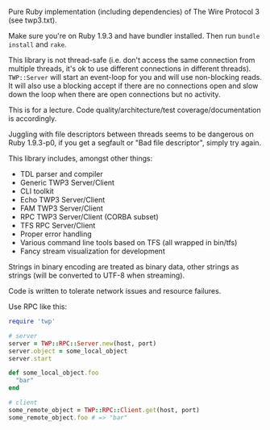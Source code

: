Pure Ruby implementation (including dependencies) of The Wire Protocol 3 (see twp3.txt).

Make sure you're on Ruby 1.9.3 and have bundler installed. Then run `bundle install` and `rake`.

This library is not thread-safe (i.e. don't access the same connection from multiple threads, it's ok to use different
connections in different threads). `TWP::Server` will start an event-loop for you and will use non-blocking reads. It
will also use a blocking accept if there are no connections open and slow down the loop when there are open
connections but no activity.

This is for a lecture. Code quality/architecture/test coverage/documentation is accordingly.

Juggling with file descriptors between threads seems to be dangerous on Ruby 1.9.3-p0, if you get a segfault or
"Bad file descriptor", simply try again.

This library includes, amongst other things:

* TDL parser and compiler
* Generic TWP3 Server/Client
* CLI toolkit
* Echo TWP3 Server/Client
* FAM TWP3 Server/Client
* RPC TWP3 Server/Client (CORBA subset)
* TFS RPC Server/Client
* Proper error handling
* Various command line tools based on TFS (all wrapped in bin/tfs)
* Fancy stream visualization for development

Strings in binary encoding are treated as binary data, other strings as strings (will be converted to UTF-8 when
streaming).

Code is written to tolerate network issues and resource failures.

Use RPC like this:

``` ruby
require 'twp'

# server
server = TWP::RPC::Server.new(host, port)
server.object = some_local_object
server.start

def some_local_object.foo
  "bar"
end

# client
some_remote_object = TWP::RPC::Client.get(host, port)
some_remote_object.foo # => "bar"
````
